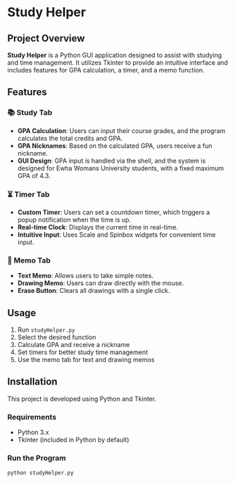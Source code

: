 # Study Helper

## Project Overview
**Study Helper** is a Python GUI application designed to assist with studying and time management. 
It utilizes Tkinter to provide an intuitive interface and includes features for GPA calculation, a timer, and a memo function.

## Features
### 📚 Study Tab
- **GPA Calculation**: Users can input their course grades, and the program calculates the total credits and GPA.
- **GPA Nicknames**: Based on the calculated GPA, users receive a fun nickname.
- **GUI Design**: GPA input is handled via the shell, and the system is designed for Ewha Womans University students, with a fixed maximum GPA of 4.3.

### ⏳ Timer Tab
- **Custom Timer**: Users can set a countdown timer, which triggers a popup notification when the time is up.
- **Real-time Clock**: Displays the current time in real-time.
- **Intuitive Input**: Uses Scale and Spinbox widgets for convenient time input.

### 📝 Memo Tab
- **Text Memo**: Allows users to take simple notes.
- **Drawing Memo**: Users can draw directly with the mouse.
- **Erase Button**: Clears all drawings with a single click.

## Usage
1. Run `studyHelper.py`
2. Select the desired function
3. Calculate GPA and receive a nickname
4. Set timers for better study time management
5. Use the memo tab for text and drawing memos

## Installation
This project is developed using Python and Tkinter.

### Requirements
- Python 3.x
- Tkinter (included in Python by default)

### Run the Program
```bash
python studyHelper.py
```
